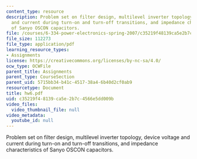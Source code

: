 ```yaml
---
content_type: resource
description: Problem set on filter design, multilevel inverter topology, device voltage
  and current during turn-on and turn-off transitions, and impedance characteristics
  of Sanyo OSCON capacitors.
file: /courses/6-334-power-electronics-spring-2007/c35219f48139ca5e2b7c4566e5dd009b_hw6.pdf
file_size: 112273
file_type: application/pdf
learning_resource_types:
- Assignments
license: https://creativecommons.org/licenses/by-nc-sa/4.0/
ocw_type: OCWFile
parent_title: Assignments
parent_type: CourseSection
parent_uid: 5715bb34-b41c-4517-38a4-6b40d2cf0ab9
resourcetype: Document
title: hw6.pdf
uid: c35219f4-8139-ca5e-2b7c-4566e5dd009b
video_files:
  video_thumbnail_file: null
video_metadata:
  youtube_id: null
---
```

Problem set on filter design, multilevel inverter topology, device voltage and current during turn-on and turn-off transitions, and impedance characteristics of Sanyo OSCON capacitors.